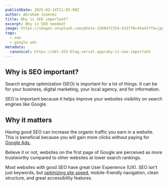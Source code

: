 ```yaml
---
publishDate: 2025-03-14T11:05:00Z
author: Abraham Jimenez
title: Why is SEO important?
excerpt: Why is SEO needed?
image: https://images.unsplash.com/photo-1560472354-b33ff0c44a43?fm=jpg&q=60&w=3000&ixlib=rb-4.0.3&ixid=M3wxMjA3fDB8MHxwaG90by1wYWdlfHx8fGVufDB8fHx8fA%3D%3D
tags:
  - seo
  - google ads
metadata:
  canonical: https://mkt-353-blog.vercel.app/why-is-seo-important
---
```


## Why is SEO important?

Search engine optimization (SEO) is important for a lot of things. It can be for your business, digital marketing, your 
local agency, and for information.

SEO is important because it helps improve your websites visibility on search engines like Google.

## Why it matters

Having good SEO can increase the organic traffic you earn in a website. This is beneficial because you will gain more 
clicks without paying for [Google Ads.](what-are-google-ads.md)

Believe it or not, websites on the first page of Google are perceived as more trustworthy compared to other websites at
lower search rankings.

Most websites with good SEO have great User Experience (UX). SEO isn't just keywords, but [optimizing site speed](how-to-optimize-your-website), mobile-friendly
navigation, clean structure, and great accessibility features.

